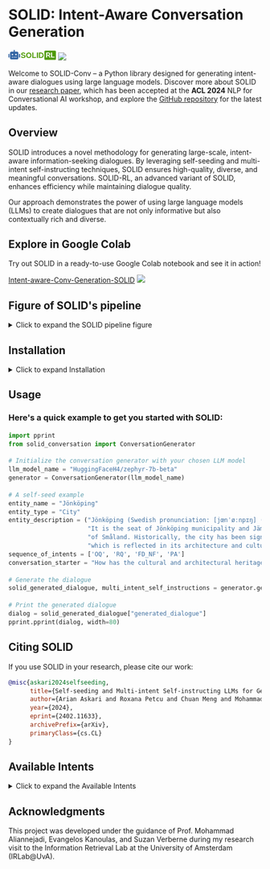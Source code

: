 # SOLID: Intent-Aware Conversation Generation 
[<img src= "./figures/solid_logo.png" width=95px />](https://arian-askari.github.io/SOLID/) [<img src= "https://img.shields.io/badge/Language-English-brightgreen"  />](https://arian-askari.github.io/SOLID/)


Welcome to SOLID-Conv – a Python library designed for generating intent-aware dialogues using large language models. Discover more about SOLID in our [research paper](https://arxiv.org/abs/2402.11633), which has been accepted at the **ACL 2024** NLP for Conversational AI workshop, and explore the [GitHub repository](https://github.com/arian-askari/solid) for the latest updates.

## Overview

SOLID introduces a novel methodology for generating large-scale, intent-aware information-seeking dialogues. By leveraging self-seeding and multi-intent self-instructing techniques, SOLID ensures high-quality, diverse, and meaningful conversations. SOLID-RL, an advanced variant of SOLID, enhances efficiency while maintaining dialogue quality.

Our approach demonstrates the power of using large language models (LLMs) to create dialogues that are not only informative but also contextually rich and diverse.

## Explore in Google Colab

Try out SOLID in a ready-to-use Google Colab notebook and see it in action! 


[Intent-aware-Conv-Generation-SOLID](https://colab.research.google.com/drive/1Roohw7CVrsSLyvYNedPEowjHOwSYPRTt?usp=sharing) [![](https://colab.research.google.com/assets/colab-badge.svg)](https://colab.research.google.com/drive/1Roohw7CVrsSLyvYNedPEowjHOwSYPRTt?usp=sharing)

## Figure of SOLID's pipeline
<details>
<summary>Click to expand the SOLID pipeline figure</summary>



<img src="./figures/SOLID_pipeline.svg" alt="SOLID Pipeline" width="800">

</details>


## Installation
<details>
<summary>Click to expand Installation</summary>

### To get started with SOLID, follow these steps:

### Download the latest version:

``````bash
wget https://github.com/arian-askari/SOLID_CONV/archive/refs/heads/main.zip
``````

### Unzip the downloaded file:
``````bash
unzip main.zip
``````

### Move the files to the current directory:

``````bash
mv ./SOLID_CONV-main/* ./
``````

### Install the package:

``````bash
pip install ./
``````

</details>



## Usage

### Here's a quick example to get you started with SOLID:

``````python
import pprint
from solid_conversation import ConversationGenerator

# Initialize the conversation generator with your chosen LLM model
llm_model_name = "HuggingFaceH4/zephyr-7b-beta"
generator = ConversationGenerator(llm_model_name)

# A self-seed example
entity_name = "Jönköping"
entity_type = "City"
entity_description = ("Jönköping (Swedish pronunciation: [jœnˈøːnpɪŋ] (listen)) is a city in southern Sweden, situated by the western shore of Lake Vättern. "
                      "It is the seat of Jönköping municipality and Jämtland County, and has a population of 114,418 (2019). Jönköping is part of the Swedish province "
                      "of Småland. Historically, the city has been significant due to its location at the transition between the provinces of Västergötland and Småland, "
                      "which is reflected in its architecture and cultural heritage.")
sequence_of_intents = ['OQ', 'RQ', 'FD_NF', 'PA']
conversation_starter = "How has the cultural and architectural heritage of both Västergötland and Småland influenced the development of Jönköping as a unique city?"

# Generate the dialogue
solid_generated_dialogue, multi_intent_self_instructions = generator.generate_dialogue(entity_name, entity_type, entity_description, sequence_of_intents, conversation_starter)

# Print the generated dialogue
dialog = solid_generated_dialogue["generated_dialogue"]
pprint.pprint(dialog, width=80)
``````



## Citing SOLID

If you use SOLID in your research, please cite our work:

```bibtex
@misc{askari2024selfseeding,
      title={Self-seeding and Multi-intent Self-instructing LLMs for Generating Intent-aware Information-Seeking dialogs}, 
      author={Arian Askari and Roxana Petcu and Chuan Meng and Mohammad Aliannejadi and Amin Abolghasemi and Evangelos Kanoulas and Suzan Verberne},
      year={2024},
      eprint={2402.11633},
      archivePrefix={arXiv},
      primaryClass={cs.CL}
}
```

## Available Intents
<details>
<summary>Click to expand the Available Intents</summary>

### SOLID supports a variety of intents to generate different types of dialogue responses. Below is a list of the available intents, including their purpose and how they should be used:

- **CQ**: Clarification Question
- **FD**: Further Details
- **GG**: Gratitude
- **PA**: Potential Answer
- **IR**: Information Request
- **OQ**: Original Question
- **FQ**: Follow-up Question
- **RQ**: Rephrased Question
- **PF**: Positive Feedback
- **NF**: Negative Feedback
- **JK**: Jabberwocky
- **O**: System Error

You can combine these intents for dialogue generation. For example, using NF_FQ would create an utterance in the dialog that includes both negative feedback and a follow-up question. Explore the various intents to create dynamic and engaging interactions with SOLID!

### Custom intents

#### Example of defining a new custom intents_dict

```python
custom_intents_dict = {
    "OQ": {
        "user instruction": "Formulate the first question posed by a user that initiates a QA dialogue.",
        "agent instruction": "Formulate an original question posed by an agent.",
        "user generation": "Question:",
        "agent generation": "Question:",
    },
    # Add or update more intents as needed
}

generator.set_intents_dict(custom_intents_dict)

solid_generated_dialogue, multi_intent_self_instructions = generator.generate_dialogue(entity_name, entity_type, entity_description, sequence_of_intents, conversation_starter)
dialog = solid_generated_dialogue["generated_dialogue"]
```

#### Example of adding a new intent to the existing intents_dict

```python
generator.add_intent(
    "NEW_INTENT",
    "New user instruction",
    "New agent instruction",
    "New user generation",
    "New agent generation"
)

solid_generated_dialogue, multi_intent_self_instructions = generator.generate_dialogue(entity_name, entity_type, entity_description, sequence_of_intents, conversation_starter)
dialog = solid_generated_dialogue["generated_dialogue"]
```
</details>

## Acknowledgments

This project was developed under the guidance of Prof. Mohammad Aliannejadi, Evangelos Kanoulas, and Suzan Verberne during my research visit to the Information Retrieval Lab at the University of Amsterdam (IRLab@UvA).



